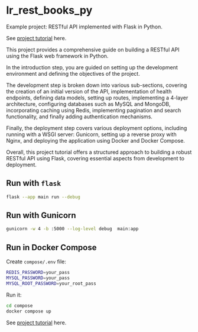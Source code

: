 # lr_rest_books_py

Example project: RESTful API implemented with Flask in Python.

See [project tutorial](https://www.literank.com/project/16/intro) here.

This project provides a comprehensive guide on building a RESTful API using the Flask web framework in Python.

In the introduction step, you are guided on setting up the development environment and defining the objectives of the project.

The development step is broken down into various sub-sections, covering the creation of an initial version of the API, implementation of health endpoints, defining data models, setting up routes, implementing a 4-layer architecture, configuring databases such as MySQL and MongoDB, incorporating caching using Redis, implementing pagination and search functionality, and finally adding authentication mechanisms.

Finally, the deployment step covers various deployment options, including running with a WSGI server: Gunicorn, setting up a reverse proxy with Nginx, and deploying the application using Docker and Docker Compose.

Overall, this project tutorial offers a structured approach to building a robust RESTful API using Flask, covering essential aspects from development to deployment.

## Run with `flask`

```bash
flask --app main run --debug
```

## Run with Gunicorn

```bash
gunicorn -w 4 -b :5000 --log-level debug  main:app
```

## Run in Docker Compose

Create `compose/.env` file:

```bash
REDIS_PASSWORD=your_pass
MYSQL_PASSWORD=your_pass
MYSQL_ROOT_PASSWORD=your_root_pass
```

Run it:

```bash
cd compose
docker compose up
```

See [project tutorial](https://www.literank.com/project/16/intro) here.
